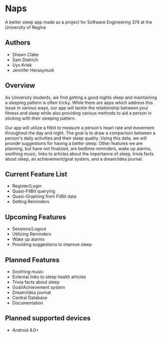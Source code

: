 # Naps

A better sleep app made as a project for Software Engineering 374 at the University of Regina

## Authors ##
* Shawn Clake   
* Sam Dietrich   
* Uys Kriek   
* Jennifer Herasymuik

## Overview ##
As University students, we find getting a good nights sleep and maintaining a sleeping pattern is often tricky. While there are apps which address this issue in various ways, our app will tackle the relationship between your fitness and sleep while also providing various methods to aid a person in sticking with their sleeping pattern.

Our app will utilize a fitbit to measure a person's heart rate and movement throughout the day and night. The goal is to draw a comparison between a person's daily activities and their sleep quality. Using this data, we will provide suggestions for having a better sleep. Other features we are planning, but have not finalized, are bedtime reminders, wake up alarms, soothing music, links to articles about the importance of sleep, trivia facts about sleep, an achievement/goal system, and a dream/idea journal.

## Current Feature List ##
* Register/Login
* Quasi-FitBit querying
* Quasi-Graphing from FitBit data
* Setting Reminders

## Upcoming Features ##
* Sessions/Logout
* Utilizing Reminders
* Wake up alarms
* Providing suggestions to improve sleep

## Planned Features ##
* Soothing music
* External links to sleep health articles
* Trivia facts about sleep
* Goal/Achievement system
* Dream/Idea journal
* Central Database
* Documentation

## Planned supported devices ##
* Android 4.0+
